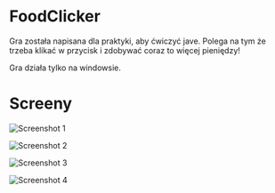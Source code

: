 # FoodClicker

Gra została napisana dla praktyki, aby ćwiczyć jave. Polega na tym że trzeba klikać w przycisk i zdobywać coraz to więcej pieniędzy!

Gra działa tylko na windowsie.

# Screeny
![Screenshot 1](https://cdn.discordapp.com/attachments/876772489492070413/898182777197977650/unknown.png)

![Screenshot 2](https://cdn.discordapp.com/attachments/876772489492070413/898182829794525234/unknown.png)

![Screenshot 3](https://cdn.discordapp.com/attachments/876772489492070413/898182859754463252/unknown.png)

![Screenshot 4](https://cdn.discordapp.com/attachments/876772489492070413/898182897473839166/unknown.png)
